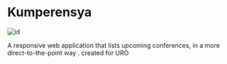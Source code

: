 # Kumperensya
![id](https://drive.google.com/uc?id=0B-HPOmKexAcsSi1WM1NaQmJmSVU "A Conference Listing Application")

A responsive web application that lists upcoming conferences, in a more direct-to-the-point way . created for URO
